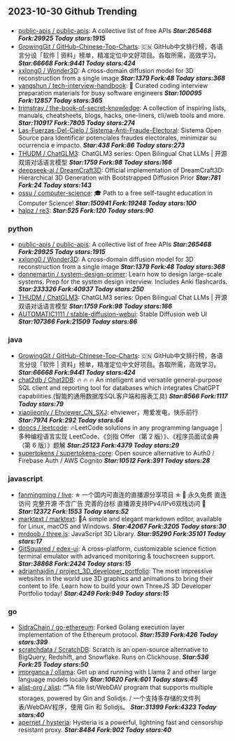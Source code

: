 ## 2023-10-30 Github Trending

### 
* [public-apis / public-apis](https://github.com/public-apis/public-apis): A collective list of free APIs ***Star:265468 Fork:29925 Today stars:1915***
* [GrowingGit / GitHub-Chinese-Top-Charts](https://github.com/GrowingGit/GitHub-Chinese-Top-Charts): 🇨🇳 GitHub中文排行榜，各语言分设「软件 | 资料」榜单，精准定位中文好项目。各取所需，高效学习。 ***Star:66668 Fork:9441 Today stars:424***
* [xxlong0 / Wonder3D](https://github.com/xxlong0/Wonder3D): A cross-domain diffusion model for 3D reconstruction from a single image ***Star:1379 Fork:48 Today stars:368***
* [yangshun / tech-interview-handbook](https://github.com/yangshun/tech-interview-handbook): 💯 Curated coding interview preparation materials for busy software engineers ***Star:100095 Fork:12857 Today stars:365***
* [trimstray / the-book-of-secret-knowledge](https://github.com/trimstray/the-book-of-secret-knowledge): A collection of inspiring lists, manuals, cheatsheets, blogs, hacks, one-liners, cli/web tools and more. ***Star:110917 Fork:7805 Today stars:274***
* [Las-Fuerzas-Del-Cielo / Sistema-Anti-Fraude-Electoral](https://github.com/Las-Fuerzas-Del-Cielo/Sistema-Anti-Fraude-Electoral): Sistema Open Source para Identificar potenciales fraudes electorales, minimizar su ocurrencia e impacto. ***Star:438 Fork:86 Today stars:273***
* [THUDM / ChatGLM3](https://github.com/THUDM/ChatGLM3): ChatGLM3 series: Open Bilingual Chat LLMs | 开源双语对话语言模型 ***Star:1759 Fork:98 Today stars:166***
* [deepseek-ai / DreamCraft3D](https://github.com/deepseek-ai/DreamCraft3D): Official implementation of DreamCraft3D: Hierarchical 3D Generation with Bootstrapped Diffusion Prior ***Star:781 Fork:24 Today stars:143***
* [ossu / computer-science](https://github.com/ossu/computer-science): 🎓 Path to a free self-taught education in Computer Science! ***Star:150941 Fork:19248 Today stars:100***
* [halpz / re3](https://github.com/halpz/re3):  ***Star:525 Fork:120 Today stars:90***

### python
* [public-apis / public-apis](https://github.com/public-apis/public-apis): A collective list of free APIs ***Star:265468 Fork:29925 Today stars:1915***
* [xxlong0 / Wonder3D](https://github.com/xxlong0/Wonder3D): A cross-domain diffusion model for 3D reconstruction from a single image ***Star:1379 Fork:48 Today stars:368***
* [donnemartin / system-design-primer](https://github.com/donnemartin/system-design-primer): Learn how to design large-scale systems. Prep for the system design interview. Includes Anki flashcards. ***Star:233326 Fork:40937 Today stars:250***
* [THUDM / ChatGLM3](https://github.com/THUDM/ChatGLM3): ChatGLM3 series: Open Bilingual Chat LLMs | 开源双语对话语言模型 ***Star:1759 Fork:98 Today stars:166***
* [AUTOMATIC1111 / stable-diffusion-webui](https://github.com/AUTOMATIC1111/stable-diffusion-webui): Stable Diffusion web UI ***Star:107366 Fork:21509 Today stars:86***

### java
* [GrowingGit / GitHub-Chinese-Top-Charts](https://github.com/GrowingGit/GitHub-Chinese-Top-Charts): 🇨🇳 GitHub中文排行榜，各语言分设「软件 | 资料」榜单，精准定位中文好项目。各取所需，高效学习。 ***Star:66668 Fork:9441 Today stars:424***
* [chat2db / Chat2DB](https://github.com/chat2db/Chat2DB): 🔥 🔥 🔥 An intelligent and versatile general-purpose SQL client and reporting tool for databases which integrates ChatGPT capabilities.(智能的通用数据库SQL客户端和报表工具) ***Star:8566 Fork:1117 Today stars:79***
* [xiaojieonly / Ehviewer_CN_SXJ](https://github.com/xiaojieonly/Ehviewer_CN_SXJ): ehviewer，用爱发电，快乐前行 ***Star:7974 Fork:292 Today stars:64***
* [doocs / leetcode](https://github.com/doocs/leetcode): 🔥LeetCode solutions in any programming language | 多种编程语言实现 LeetCode、《剑指 Offer（第 2 版）》、《程序员面试金典（第 6 版）》题解 ***Star:25123 Fork:4379 Today stars:29***
* [supertokens / supertokens-core](https://github.com/supertokens/supertokens-core): Open source alternative to Auth0 / Firebase Auth / AWS Cognito ***Star:10512 Fork:391 Today stars:28***

### javascript
* [fanmingming / live](https://github.com/fanmingming/live): ✯ 一个国内可直连的直播源分享项目 ✯ 🔕 永久免费 直连访问 完整开源 不含广告 完善的台标 直播源支持IPv4/IPv6双栈访问 🔕 ***Star:12372 Fork:1553 Today stars:52***
* [marktext / marktext](https://github.com/marktext/marktext): 📝A simple and elegant markdown editor, available for Linux, macOS and Windows. ***Star:42067 Fork:3205 Today stars:30***
* [mrdoob / three.js](https://github.com/mrdoob/three.js): JavaScript 3D Library. ***Star:95290 Fork:35101 Today stars:17***
* [GitSquared / edex-ui](https://github.com/GitSquared/edex-ui): A cross-platform, customizable science fiction terminal emulator with advanced monitoring & touchscreen support. ***Star:38868 Fork:2424 Today stars:15***
* [adrianhajdin / project_3D_developer_portfolio](https://github.com/adrianhajdin/project_3D_developer_portfolio): The most impressive websites in the world use 3D graphics and animations to bring their content to life. Learn how to build your own ThreeJS 3D Developer Portfolio today! ***Star:4249 Fork:949 Today stars:15***

### go
* [SidraChain / go-ethereum](https://github.com/SidraChain/go-ethereum): Forked Golang execution layer implementation of the Ethereum protocol. ***Star:1539 Fork:426 Today stars:399***
* [scratchdata / ScratchDB](https://github.com/scratchdata/ScratchDB): Scratch is an open-source alternative to BigQuery, Redshift, and Snowflake. Runs on Clickhouse. ***Star:536 Fork:25 Today stars:50***
* [jmorganca / ollama](https://github.com/jmorganca/ollama): Get up and running with Llama 2 and other large language models locally ***Star:10620 Fork:601 Today stars:45***
* [alist-org / alist](https://github.com/alist-org/alist): 🗂️A file list/WebDAV program that supports multiple storages, powered by Gin and Solidjs. / 一个支持多存储的文件列表/WebDAV程序，使用 Gin 和 Solidjs。 ***Star:31399 Fork:4323 Today stars:40***
* [apernet / hysteria](https://github.com/apernet/hysteria): Hysteria is a powerful, lightning fast and censorship resistant proxy. ***Star:8484 Fork:902 Today stars:40***
